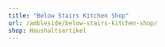 ```yaml
---
title: "Below Stairs Kitchen Shop"
url: /ambleside/below-stairs-kitchen-shop/
shop: Haushaltsartikel
---
```

